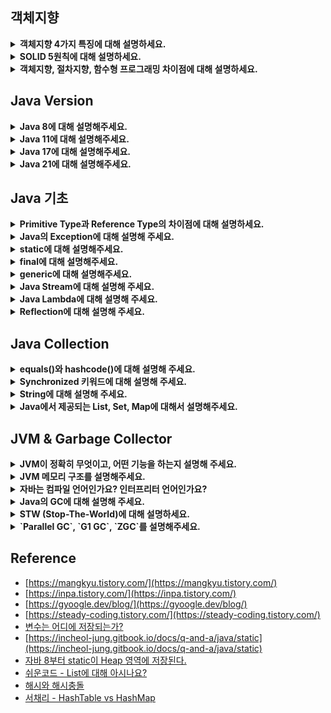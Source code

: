 <!--
<details>
  <summary><b></b></summary>

  ---

  <details>
    <summary></summary>
  </details>
</details> 
-->

## 객체지향
<details>
  <summary><b>객체지향 4가지 특징에 대해 설명하세요.</b></summary>

  - 객체지향 4가지 특성 중 적용한 특성이 있나요?
  - 오버로딩과 오버라이딩 차이점에 대해 설명하세요.
  - 클래스, 객체, 인스턴스 차이에 대해 설명하세요.
  - 접근 제어자에 대해 설명하세요.
  - 추상 클래스와 인터페이스 차이점에 대해 설명하세요.
  - 본인은 어떤 기준으로 추상 클래스와 인터페이스를 사용하는지 알려주세요.
</details>
<details>
  <summary><b>SOLID 5원칙에 대해 설명하세요.</b></summary>

  - SOLID 원칙에서 가장 중요하다고 생각하는 원칙이 있나요?
  - DIP를 적용해본 경험이 있나요?
</details>
<details>
  <summary><b>객체지향, 절차지향, 함수형 프로그래밍 차이점에 대해 설명하세요.</b></summary>

  - 자바의 함수형 프로그래밍 예시를 설명하세요.
  - 일급 객체에 대해 설명하세요.
</details>

## Java Version

<details>
  <summary><b>Java 8에 대해 설명해주세요.</b></summary>

</details>
<details>
  <summary><b>Java 11에 대해 설명해주세요.</b></summary>

</details>

<details>
  <summary><b>Java 17에 대해 설명해주세요.</b></summary>

</details>

<details>
  <summary><b>Java 21에 대해 설명해주세요.</b></summary>

  - Virtual Thread에 대해 설명해주세요.
</details>

## Java 기초

<details>
  <summary><b>Primitive Type과 Reference Type의 차이점에 대해 설명하세요.</b></summary>

  - Wrapper Class에 대해 설명하세요.
  - Call By Reference와 Call By Value에 대해 설명하세요.
</details>
<details>
  <summary><b>Java의 Exception에 대해 설명해 주세요.</b></summary>

  ![image](https://github.com/HyuckJuneHong/Tech-Interview/assets/31675711/56efe881-6e81-4275-8d1b-d55b7c674c34)
  > [그림 출처](https://velog.io/@agugu95/java-exception-and-error)

  ---

  <details>
    <summary>프로그래밍의 오류 종류는 무엇이 있을까요?</summary>

    - 컴파일 에러
      - 컴파일 시 발생하는 에러입니다.
      - 컴파일 단계에서 오류 발견 시, 컴파일러가 에러 메시지를 출력해주는 에러를 말합니다.
    - 런타임 에러
      - 실행 시 발생하는 에러입니다.
      - 컴파일 문제가 없더라도, 프로그램 실행 중에 에러가 발생해 잘못된 결과를 얻거나, 
        외부적인 요인으로 프로그램이 비정상 종료되는 에러를 말합니다.
    - 논리적 에러
      - 실행은 되지만, 의도와 다르게 동작하는 에러입니다.
      - 일종의 버그라고 할 수 있습니다.
      - 실행 및 작동에 아무 문제가 없지만, 결과가 예상과 다른 에러입니다.
  </details>
  <details>
    <summary>Error와 Exception의 차이점에 대해 설명해주세요.</summary>

    자바에서의 오류는 프로그램 실행 중 어떤 원인에 의해 오작동 혹은 비정상 종료되는 경우를 프로그램 오류라고 합니다.
    자바에서 이 오류가 Error(에러)와 Exception(예외)로 나뉘는데, 메모리 부족같은 복구할 수 없는 오류를 에러라고 하고
    NPE와 같이, 예측해서 상황에 맞게 처리할 수 있는 오류를 예외라고 합니다.
    
    - 에러(Error)
      - 시스템이 종료되어야할 수준과 같이 수습할 수 없는 심각한 문제입니다.
      - 이는 개발자가 미리 예측하여 방지할 수 없습니다.
      - Ex) StackOverflowError : 호출의 깊이가 깊어지거나, 재귀가 지속되어 stack overflow 발생 시, 던지는 에러입니다.
      - Ex) OutOfMemoryError : JVM이 할당한 메모리 부족으로 더 이상 객체를 할당할 수 없을 때 던지는 에러입니다.
                               이는, GC에 의해 추가적인 메모리가 확보되지 못하는 상황이기도 합니다.
    - 예외(Exception)
      - 이는 개발자가 미리 예측해서 상황에 맞는 예외처리를 할 수 있습니다.
      - 예외는 오류와 다르게 개발자가 임의로 예외를 던질 수 있습니다.
      - 예외는 RuntimeException과 Exception으로 나뉩니다.
      - Ex) NullPointerException : 객체가 필요한 경우에 null을 사용하려고 시도한 경우 던지는 예외입니다.
      - Ex) IllegalArgumentException : 메서드가 허가되지 않거나 부적절한 Argument를 받았을 때, 던지는 예외입니다.
    
    - 공통점
      - 오류나 예외 모두 Object 클래스를 상속 받는 Throwable 클래스를 상속 받습니다.
      - Throwable 객체는 오류나 예외에 대한 메시지를 담고, 예외가 연결될 때 해당 예외의 정보를 기록합니다.
        이를 위해, Throwable 클래스에는 getMessage()와 printStackTrace() 함수가 구현되어 있습니다.
  </details>
  <details>
    <summary>CheckedException, UncheckedException 의 차이에 대해 설명해 주세요.</summary>

    - CheckedException (컴파일 에외 클래스들)
      - 예외 처리하지 않을 시, 컴파일되지 않기 때문에, 예외 처리가 필수입니다.
      - JVM 외부와 통신(네트워크, 파일 시스템 등) 시, 주로 사용됩니다.
      - RuntimeException을 상속받지 않는 모든 예외를 말합니다.
      - Ex) IOExceptiom, SQLException 등
    - UncheckedException (런타임 예외 클래스들)
      - 예외 처리하지 않아도, 컴파일이 가능합니다.
      - RuntimeException을 상속받는 모든 예외입니다.
      - Ex) NPE, IndexOutOfBoundException 등
  </details>
  <details>
    <summary>예외 처리(Exception Handling)를 하는 방법에 대해 설명해 주세요.</summary>

    - `try-catch`문으로 감싸서 복구 및 전환하거나, Throws로 던져서 회피하여 처리할 수 있습니다.
      1. 예외 복구 전략 : try-catch를 사용해 예외가 발생해도 애플리케이션이 정상적으로 동작할 수 있도록 처리하는 전략
      2. 예외 회피 전략 : 예외 발생 시, throws를 활용해 호출된 부분으로 예외를 던져서 회피하는 전략
      3. 예외 전환 전략 : Checked Exception을 명확하게 어떤 문제가 발생하는 지 Unchecked Exception으로 전환하는 전략
  </details>
  <details>
    <summary>try-with-resource에 대해 설명하세요.</summary>

    try-with-resource는 try 블록이 끝날 때, 자동으로 자원을 해제해주는 기능입니다.

    - 보통 DB, Network, File 등과 같은 자원을 사용 후 자원을 해제해야 하는데, 실수 및 에러로 인해, 자원이 해제되지 않을 수 있습니다.
    - 이 `try-with-resource`문을 이용하면, try 블록이 끝나자마자 자동으로 할당된 자원을 해제해 줍니다.
    - 단, `try-with-resource`을 사용하려면, AutoCloseable 인터페이스를 구현하고 있어야 합니다.

    - 특징
      - 자원 반납에 의해 코드가 복잡해지던 문제를 해결
      - 실수 및 에러로 인해 자원을 반납하지 못하던 문제 해결
      - 에러 스택 트레이스가 누락되던 문제 해결
      - Java 7에 도입
  </details>
  <details>
    <summary>AutoCloseable, Closeable 차이점에 대해 설명하세요.</summary>

    이 둘은 거의 똑같은데, Closeable은 IOException으로 범위가 더 좁습니다. 
    하지만 Closeable이 AutoCLoseable보다 더 오래된 인터페이스입니다.
    때문에, Closeable 인터페이스 부모 인터페이스인 AutoCloseable을 추가함으로써, 
    하위 호환성을 달성함과 동시에 변경 작업에 대한 수고를 덜었습니다.
    만약, Closeable을 부모로 만들었다면, 기존에 이를 사용하던 클래스들을 모두 AutoCloseable로 수정해야 합니다.

    - Closeable
      - backward compatiblity를 유지하기 위해 남아 있습니다.
      - JDK 5에 도입되었습니다.
      - `void close() throws IOException`
      - AutoCloseable의 자식 인터페이스입니다.      
    - AutoCloseable
      - try-with-resources statement를 위해 도입 되었습니다.
      - JDK 7에 도입되었습니다.
      - `void close() throws Exception`
      - Closeable의 부모 인터페이스입니다.
  </details>
  <details>
    <summary>JVM에서 예외 처리하는 흐름을 설명하세요.</summary>

    1. 예외 발생
      - JVM은 예외 객체를 생성하고 예외를 발생시킨 메서드의 호출 스택을 추적합니다.
    2. 예외 객체 전파
      - JVM은 예외를 발생시킨 메서드에서 예외 처리 코드를 찾고, 없는 경우 예외 객체를 호출 스택에서 상위 메서드로 전파합니다.
      - 예외 처리 코드 : 프로그램의 갑작스런 종료를 막고, 정상 실행을 유지할 수 있는 코드, 예를 들어 try-catch
    3. 예외 처리
      - 예외 객체가 상위로 전파되면 catch 블록을 찾고 없다면, 예외를 다시 상위 메서드로 전파합니다.
    4. 예외 처리 실패
       - 상위에서도 catch가 없으면 JVM은 처리하지 못한 것으로 판단하고 해당 예외를 처리할 수 있는 DefaultExceptionHandler를 호출합니다.
    5. DefaultExceptionHandler 실행
       - 예외 객체에 대한 정보, 예외를 처리하거나 스냅샷 정보를 수집해 디버깅을 위한 정보로 제공합니다.   
  </details>
  <details>
    <summary>예외처리가 성능에 큰 영향을 미치나요? 만약 그렇다면, 어떻게 하면 부하를 줄일 수 있을까요? (답변 미작성)</summary>
  </details>

  ---
</details>
<details>
  <summary><b>static에 대해 설명해주세요.</b></summary>

  - 공유되는 변수나 메서드를 정의할 때 사용되는 키워드입니다. 즉, 정적(=클래스) 멤버인 정적 필드나 정적 메서드를 정의할 때 사용됩니다.
  - static은 런타임 시, 클래스 로더에 의해서 Method Area 혹은 Heap 영역에 클래스 메타 데이터 및 정적 변수로 적재됩니다.
  - Static 객체는 Java 8이전에 Permanent 영역, 이후에는 Heap 영역에서 관리됩니다.
  - 대부분의 static은 런타임에 적재되고 프로그램 종료까지 GC 대상이 아니지만, Java 8 이후부터 Static 객체는 Heap 영역에 저장되고 <br/>
    주소값은 metaspace에서 관리되기 때문에, 참조를 잃은 Static 객체는 GC 대상이 될 수 있습니다.

  ---

  <details>
    <summary>인스턴스 변수, static 변수와 static 메서드를 비교해 주세요.</summary>

    - 인스턴스 변수(non-static 변수)
      - 클래스 내에 선언된 변수를 말합니다.
      - 객체 생성 시마다 매번 새로운 변수가 생성됩니다.
      - 클래스 변수와 달리 공유되지 않습니다.
    - static 변수
      - 특정 클래스에서 공용으로 함께 사용할 수 있는 변수를 만들고자 하는 경우 사용됩니다.
      - 힙 영역이 아닌, 메서드 영역에 저장되며, 클래스 당 단 하나만 생성됩니다.
      - 접근의 경우 클래스, 인스턴스 둘 다 가능하지만, 클래스 접근을 권장합니다.
    - static 메서드
      - 인스턴스 변수가 별도로 필요하지 않고, 단순히 기능만 제공할 때 사용됩니다.
      - static 메서드 내에서는 static method와 static 변수만 사용 가능합니다.
  </details>
  <details>
    <summary>static 사용을 왜 지양해야 할까요?</summary>

    - `메모리가 낭비`됩니다.
      - 대부분의 static은 프로그램 실행 시점에 메모리에 할당하며, 프로그램 종료 시점까지 메모리에서 해제되지 않기 때문입니다.
    - `별도의 동기화 전략을 수립`해야 합니다.
      - static은 전역에서 접근이 가능하기 때문입니다.
      - 전역에서 접근 가능하므로, 가변보다는 불변으로 선언하는 것이 좋습니다.
      - 만약, 동시성을 제어해 Thread-safe하게 구현한다면 성능이 떨어지게 됩니다.
    - `런타임 다형성이 불가능`합니다.
      - static으로만 이뤄진 메서드를 사용하는 객체는 메모리를 할당해서 사용하지 않고 해당 메서드에 바로 접근하여 호출하기 때문입니다.
    - `객체 상태를 이용할 수 없습니다.`
      - 대부분 static은 프로그램 실행 시점에 메모리에 올라가므로, 정적 메서드 안에서 초기화되지 않은 필드를 사용하면, 문제가 생길 수 있습니다. 
        즉, 정적 메서드 안에선 정적 변수만 사용할 수 있습니다.
      - 반대로, 정적 메서드가 아닌 일반 메서드들은 객체 내의 상태를 통해 메서드를 구현해줄 수 있으므로 상태에 따라 다양한 구현이 가능합니다.
        즉, 객체 내에 정적 메서드가 많을 수록 외부 값에 의존하는 수동적인 객체가 됩니다.
    - `테스트하기가 어렵습니다.`
      - 정적 변수는 전역으로 관리되기 때문에, 프로그램 전체에서 이 필드에 접근하고 수정할 수 있습니다.
        즉, 해당 필드를 추론하기 어려워 테스트하기가 까다롭습니다.
  </details>
  <details>
    <summary>그렇다면, static은 어떤 시점에 사용해야 하고, 사용 시, 어떤 이점을 얻을 수 있나요?</summary>

    - 자주 사용되는 상수를 정의할 때 사용할 수 있습니다.
      - `private static final` 키워드를 이용해 불변 변수인 상수를 정의하여 메모리를 아낄 수 있습니다.
    - 유틸리티 클래스를 정의할 때 사용할 수 있습니다.
      - 인스턴스 메서드와 인스턴스 변수를 제공하지 않고, 데이터 처리만을 위한 정적 메서드인 유틸리티 클래스를 정의하여 유용하게 사용할 수 있습니다.
      - 즉, 객체 상태가 필요 없고 여러 객체에서 데이터를 처리하는 공통 로직이 필요할 때 사용할 수 있습니다.
      - 예를 들어, Java의 Math Class는 상수 외에 인스턴스 변수가 하나도 없고 오로지 계산을 위한 정적 메서드만 제공합니다.
  </details>
  <details>
    <summary>static이 저장되는 위치는 어디인가요?</summary>

    static으로 선언된 변수는 Class Variables 영역에 저장됩니다.
    만약, final이 함께 사용된다면, Constant Pool에 값이 복사되어 값 조회 시, 바로 조회하기 때문에, 성능을 높여줍니다.

    - Java 8 이전
      - 8 이전의 Heap을 보면 Permanent 영역이 존재하고 이 안에 클래스 메타 데이터, 정적 변수 등이 저장됩니다.
      - 이때, Permanent 영역은 Method Area에 해당하므로 Java 8 이전의 static 변수는 메소드 영역에 저장되는 것이 맞습니다.
    - Java 8 이후
      - 8 이후 힙은 Permanent 영역이 사라지고 해당 영역에서 관리하던 클래스 메타 데이터는 Heap 외부의 Metaspace라는
        네이티브 메모리에 관리되도록 바뀌었고, String Pool과 클래스 정적 변수는 Heap 영역에서 관리되도록 바뀌었습니다.
      - 즉, Java 8 이후부터 static은 Heap 영역에서 관리됩니다. (참고: string pool은 Java 7부터)

    - Permanent 영역
      - 클래스 내부의 메타 데이터를 저장하는 영역
      - Heap 영역에 속하며, Class, Method Meta Data, Static Object, Variable, Constant Pool 등을 관리
      - Java 8 이전에는 Method Area로 사용.
      - Java 8 이후 이 영역은 사라지고 Metaspace 영역으로 대체
    - Metaspace 영역
      - Java 8부터 생긴 영역으로 Permanent 영역이 관리하던 정보를 저장.
      - Permanent 영역과는 다르게 Native Memory 영역으로서 JVM이 아닌 OS에서 관리
      - Method Area이 이 영역에 속한다.

    - Class Metadata
      - Method Area에 저장되는 정보 단위
      - Class Metadata가 저장되는 Method Area(Metaspace)는 Heap 영역에서 관리되기 때문에, 
        static 변수를 참조하지 않는 상황이 오면 GC 대상이 될 수 있습니다.
      - 즉, Class Metadata가 GC 대상이 되면, 자동적으로 static 변수들도 GC 대상이 됩니다.
    - Method Area에 저장되는 정보
      - Type 정보 : name, sub class name, modifier 등
      - Field 정보 : type, modifier 등
      - Method 정보 : Construtor를 포함한 모든 메소드 메타 데이터
      - Runtime Constant Pool : Type, Field, Method의 모든 레퍼런스 정보
                                JVM은 이 영역을 통해, 실제 메모리 상 주소를 찾아 참조합니다.
      - Class Variable : static 키워드로 선언된 변수를 저장합니다. 
                         클래스 변수를 관리하는 곳이기 때문에, 모든 인스턴스에 공유되며 인스턴스 없이 접근이 가능합니다.
                         final static 변수는 상수로 치환되어 Method Area의 Constant Pool에 값을 복사합니다.
                         클래스를 사용하기 이전에 이 변수들은 미리 메모리를 할당 받습니다.
  </details>
  <details>
    <summary>static 키워드 동작 흐름을 설명해주세요.</summary>

    [정리]
      1-1. static만 선언된 경우 Class Variables 영역에 값을 참조합니다.
      1-2. static만 선언된 경우 동시성 이슈가 발생할 수 있습니다.
      1-3. thread-safe하게 한다면 성능 이슈가 발생합니다.
  
      2-1. static과 final로 선언된 경우, Constant pool 영역에 값을 참조합니다.
      2-2. thread-safe하고 성능 이슈도 발생하지 않게 됩니다.

      3-1. Constant Pool에 복사된 값이 수정이 일어나면 Class Metadata를 갱신해야하기 때문에, 가변 변수는 따로 관리합니다.
      3-2. lazy-loading으로 static 변수 초기화 시점을 조절해 메모리를 효율적으로 사용할 수 있습니다.

    [static 키워드만 사용된 변수 호출 동작 흐름]
      - 메모리 할당 및 초기화 단계
        1. 클래스로더에 의해 메모리를 할당받고 static initializer에 의해 값을 초기화합니다.
        2. 메모리 영역의 Class Variable 영역에 변수값이 저장됩니다.
        3. 클래스의 Constant Pool에 Class Variable의 참조 값이 저장됩니다.
      - 호출 단계
        1. Constant Pool의 메모리 공간의 시작 지점을 조회합니다.
        2. Constant Pool에 저장된 참조 값을 읽습니다.
        3. Class Variables에서 실제 값을 읽습니다.
    [static과 final 키워드가 사용된 변수 호출 동작]
      - 메모리 할당 및 초기화 단계
        1. 선언된 변수는 메모리를 할당받고 static initializer에 의해 값을 초기화합니다.
        2. 메모리 영역의 Class Variable 영역에 실제 값이 저장됩니다.
        3. 클래스의 Constant Pool에 Class Variable의 실제 값이 복사됩니다.
      - 호출 단계
        1. Constant Pool의 메모리 공간의 시작 지점을 조회합니다.
        2. Constant Pool에 저장된 실제 값을 읽습니다.
    [왜, 차이가 발생할까?]
      - Constant Pool에 복사된 값을 수정하는 연산이 진행되면, Class Metadata를 갱신해야 하고,
        데이터 정합성을 위해 생기는 락에 의해 성능이 떨어질 수 있기 때문입니다.
      - 즉, 변경 가능성이 있는 변수를 따로 관리한다고 볼 수 있습니다.
    [static 변수가 바로 초기화되지 않는 상황]
      - static 변수들이 초기화되는 시점은 항상 클래스의 인스턴스가 생성되는 시점이라고 볼 수 없습니다.
        즉, static 변수를 Lazy Loading해 효율적으로 메모리를 사용할 수 있습니다.
      - 예를 들어, static 메서드는 호출 시점에 초기화되는 방식을 이용해 static variables가 선언된 inner class 인스턴스 생성을 제어하면,
        static 변수의 초기화 시점을 원하는 순간으로 조절할 수 있습니다.
  </details>
  <details>
    <summary>Java 8이후로 Heap의 Permanent(PermGen) 영역이 Native Memory 영역의 Metaspace로 대체된 이유는? </summary>
    
    - 결론부터 말씀드리면, OOM(OutOfMemory) 에러의 발생 가능성을 줄이기 위해서입니다.
    - PermGen은 고정 메모리 사이즈를 가지고 있기 때문에, MAX 값이 반드시 설정해야 해서 메모리 관리의 불편함이 있었습니다.
      만약, MAX 값을 설정하지 않으면 Default 값이 설정됩니다.
    - 어쨌든, 이 MAX 값을 넘어서는 순간, OOM이 발생하는데, 이 문제점을 해결하기 위해 Metaspace로 대체된 것입니다.
    - Metaspace의 메모리 MAX 값은 기본값이 64 bit Integer의 최댓값이기 때문에, 특별한 경우가 아닌 이상 신경쓰지 않아도 됩니다.
  </details>
  <details>
    <summary>컴파일 과정에서 static 이 어떻게 처리되는지 설명해주세요.</summary>

    - static 키워드가 붙은 멤버는 클래스 로딩 시점(런타임 시점)에 메모리에 할당됩니다.
    - 이는 컴파일 과정에서 이뤄지는 것이 아닌 JVM이 클래스를 로딩하고 초기화하는 과정에서 이뤄집니다.
    - static 키워드가 붙은 멤버는 클래스 레벨에서 관리되기 때문에, 해당 클래스의 모든 인스턴스에서 동일한 멤버에 접근할 수 있습니다.
  </details>
  <details>
    <summary>main 메서드가 static인 이유를 아시나요?</summary>
    
    - 프로그램 실행 순간에 메모리에 할당되어야 하고 GC의 정리 대상이 되어서는 안되기 때문입니다.
  </details>
  
  ---
</details>
<details>
  <summary><b>final에 대해 설명해주세요.</b></summary>

  - 자바에서 불변성을 확보할 수 있도록 제공하는 키워드입니다.
    - final Variables, Arguments : 불변값이 되도록 합니다.
    - final Class : 상속받지 못하도록 합니다.
    - final Method : 오버라이딩이 되지 못하도록 합니다.
    
  ---
  
  <details>
    <summary>final 키워드를 사용하면, 어떤 이점이 있나요?</summary>

    - 최초 할당 후 해당 값을 변경할 수 없어 안정성을 높이고, 버그를 방지할 수 있습니다.
  </details>
  <details>
    <summary>Effective Final 키워드에 대해 아시나요?</summary>

    - 변수에 final 키워드를 사용하지 않아도 초기화 후 변경되지 않는 변수라면, 컴파일러가 final 변수로 인식하는 것을 말합니다.
    - 이는 Lambda가 final을 명시하지 않은 지역 변수를 사용할 수 있도록 하기 위해 Java 8이후로 도입된 기능입니다.
  </details>
  <details>
    <summary>익명 클래스나 람다 표현식에서 외부 지역변수를 참조할 때, final 혹은 effective final이어야 하는 이유가 있나요?</summary>

    - 멀티 스레드에서는 지역 변수를 사용하는 스레드와 람다식을 사용하는 스레드가 다를 수 있습니다.
      예를 들어, 지역변수는 클래스 변수나 인스턴스 변수와는 달리, 각 스레드의 스택 프래임에 독립적으로 생성됩니다.
      즉, 다른 스레드를 사용하는 람다식에선 해당 지역변수의 최신값을 동기화할 수 있어서 변경 가능성이 없어야 합니다.
  </details>
  <details>
    <summary>final은 완벽한 불변을 보장하나요?</summary>

    - 아닙니다. final은 변수의 재할당은 막지만, 참조하고 있는 객체 내부 상태의 불변은 보장하지 못합니다.
      예를 들어, final 키워드로 ArrayList 타입의 변수를 선언해도 add() 메서드를 통해 내부에 값을 추가할 수 있습니다.
  </details>
  <details>
    <summary>그렇다면, 어떻게 불변성을 보장할까요?</summary>

    - 객체의 경우에는 생성자를 통해 값을 주입받도록 합니다.
    - 컬렉션의 경우에는 Unmodifiable Collection을 활용하거나 직접 복사해서 사용하는 것도 하나의 방법입니다.
  </details>
  <details>
    <summary>컴파일 과정에서, final 키워드는 다르게 취급되나요?</summary>

    - final 키워드가 붙은 변수는 컴파일러에 의해 한 번만 초기화될 수 있음을 표시하는 것입니다.
      즉, 이는 불변성을 보장하는 키워드입니다. 
    - 예를 들어, 해당 키워드 사용 시, 해당 변수가 한 번 초기화 된 후 다시 값을 변경하는 코드가 있는 지 검사 후,
      있다면 컴파일 에러가 발생합니다.
  </details>
  <details>
    <summary>finally와 finalize 용어도 간단하게 설명해주세요.</summary>

    - finally는 try-catch 블록이 종료될 때, 실행될 코드 블록을 정의하기 위해 사용합니다.
    - finalize는 GC가 더 이상 참조하지 않는 객체를 메모리에서 삭제하겠다고 결정하는 순간 호출됩니다.
  </details>

  ---
</details>
<details>
  <summary><b>generic에 대해 설명해주세요.</b></summary>

  - 타입을 클래스 내부에서 지정하는 것이 아닌 외부에서 사용자에 의해 지정하는 기능입니다.
  - 예를 들어, 변수 선언 시 타입을 지정해주듯, 재네릭은 객체에 타입을 지정해주는 것입니다.
  - 이 기능은 JDK 1.5에 추가된 Spec입니다.

  ---
    
  <details>
    <summary>제네릭 사용 이유 및 이점을 설명해주세요.</summary>

    - JDK 1.5 이전에는 여러 타입을 다루기 위해 인수나 반환값으로 Object 타입을 사용했었습니다.
        하지만, 이 방식은 Object 타입 객체를 다시 원하는 타입으로 일일히 타입 변환을 해야하고 
        런타임 에러가 발생할 가능성도 존재했습니다.

    - 컴파일 단계에 타입 검사를 통한 예외 방지
      - 제네릭은 컴파일 시점에서 클래스나 메서드를 정의할 때, 타입 파라미터로 객체의 서브 타입을 지정해줌으로써,
        잘못된 타입이 사용될 수 있는 문제를 컴파일 단계에서 찾을 수 있습니다.
    - 불필요한 캐스팅을 없애 성능 향상
      - 미리 타입을 지정 및 제한해놓기 때문에 형변환의 번거로움을 줄일 수 있습니다.
      - 또한, 타입 검사에 들어가는 메모리를 줄일 수 있고 더불어 가독성도 좋아집니다.
  </details>
  <details>
    <summary>제네릭 사용 시, 주의사항 및 단점을 말씀해주세요. (답변 미작성)</summary>

  </details>
  <details>
    <summary>와일드 카드 문법에서 extends와 super 키워드는 어디서 사용될 수 있을까요? (답변 미작성)</summary>

  </details>
  <details>
    <summary>제네릭 타입 소거 컴파일 과정에 대해서 아시나요? (답변 미작성)</summary>

  </details>

  ---
</details>
<details>
  <summary><b>Java Stream에 대해 설명해 주세요.</b></summary>

  - Java 8에 추가된 것으로 데이터를 쉽게 필터링, 변환, 집계할 수 있는 기능입니다.
  - 이는 선언형으로 컬렉션 데이터를 간결하고 가독성 좋게 처리가 가능합니다.

  ---

  <details>
    <summary>스트림의 특징을 말해주세요.</summary>

    - 파이프라이닝
      - 스트림 연산끼리 연결하여 커다란 파이프라인을 구성할 수 있습니다.
      - 대부분의 스트림 연산은 자신을 반환하기 때문에 파이프라이닝이 가능합니다.
    - 내부 반복
      - 명시적으로 반복자를 통해 반복하지 않고, 스트림 내부에서 일어나는 반복을 수행합니다.
      - 즉, for 혹은 while을 사용하지 않아도 됩니다.
  </details>
  <details>
    <summary>스트림의 연산과 흐름에 대해 설명하세요.</summary>

    - 중간 연산
      - 스트림을 연결할 수 있는 연산을 말합니다.
      - Ex) filter, sorted, map 등처럼 다른 스트림을 반환합니다.
    - 최종 연산
      - 스트림을 닫는 연산을 말합니다.
      - Ex) void, array, list 등 스트림 외의 값을 반환합니다.
    - 흐름
      1. 가장 먼저 소스를 지정합니다.
      2. 이후 중간 연산을 연결해 파이프라인을 구성합니다.
      3. 파이프라인을 실행하여 최종 연산으로 결과값을 반환합니다.
  </details>
  <details>
    <summary>Stream과 foreach 기능에 대해 설명해주세요.</summary>

    - 이는 모두 순회하는 기능으로 강제 종료가 불가능합니다.
    - foreach 내부에서 로직이 추가되면 동시성이나 가독성이 떨어집니다.
  </details>
  <details>
    <summary>Stream과 for ~ loop의 성능 차이를 비교해 주세요. (답변 미작성)</summary>
  </details>
  <details>
    <summary>Stream은 병렬처리 할 수 있나요? (답변 미작성)</summary>
  </details>

  ---
</details>
<details>
  <summary><b>Java Lambda에 대해 설명해 주세요.</b></summary>

  - 함수를 하나의 식으로 표현하는 기능을 말합니다.
  - 이 기능은 익명 함수를 지칭합니다. 이는 이름이 없는 함수를 의미하며, 일급 객체라는 특징을 가지고 있습니다.
  - 추가적으로 람다식 내부에서 사용되는 지역 변수는 상수로 간주되고 람다 변수명은 다른 변수명과 중복될 수 없습니다.

  ---
  
  <details>
    <summary>람다의 장/단점을 설명하세요.</summary>

    - 장점
      - 코드를 간결하게 만들고 식 자체에 의도가 명확해 가독성을 높입니다.
      - 함수를 만드는 과정없이 한 번에 처리할 수 있어 생산성이 높아집니다.
      - 병렬 프로그래밍에 용이합니다.
    - 단점
      - 만든 함수는 재사용이 불가능합니다.
      - 디버깅이 어렵습니다.
      - 재귀로 만들 경우 부적합합니다.
  </details>
  <details>
    <summary>일급 객체란 무엇인가요?</summary>

    - 다른 객체들이 적용 가능한 연산을 모두 지원하는 객체를 의미합니다. 즉, 함수를 값으로 사용할 수 있어야 합니다.
    - 예를 들어, 변수나 데이터에 담을 수 있고, 파라미터 전달 가능 및 반환값으로 사용이 가능해야 합니다.
  </details>
  <details>
    <summary>함수형 인터페이스에 대해 설명해 주세요.</summary>

    - 함수를 일급 객체처럼 이용할 수 있도록 해주는 어노테이션입니다.
      - Supplier T : 매개변수 없이 반환 값만을 갖는 함수형 인터페이스
      - Consumer T : 객체 T를 받아 사용하며 반환 값이 없는 함수형 인터페이스
      - Function T, R : 객체 T를 받아 처리 후 R로 반환하는 함수형 인터페이스
      - Predicate T : 객체 T를 받아 처리 후 Boolean을 반환하는 함수형 인터페이스
  </details>
  <details>
    <summary>익명 클래스나 람다 표현식에서, 주의해야할 점을 말해주세요.</summary>

    - final이거나 effective final인 경우에만 참조할 수 있습니다.
      그렇지 않은 경우, 동시성 문제가 생길 수 있기 때문에, 컴파일러 단계에서 에러가 발생합니다.
    - 람다 표현식은 익명 클래스 구현체와 달리 쉐도잉하지 않습니다. 
      예를 들어, 익명 클래스는 새로운 영역을 만들지만, 람다는 람다를 감싸고 있는 영역과 같습니다.
  </details>
  
  ---
</details>
<details>
  <summary><b>Reflection에 대해 설명해 주세요.</b></summary>

  - 클래스의 구체적인 타입을 알지 못해도 해당 클래스에 접근할 수 있도록 해주는 자바 API 기능입니다.
  - 이 기능은 자바 컴파일 단계에 타입을 결정하기 때문에 Object 객체로 타입이 결정된 변수는 그에 대한 인스턴스 변수와 메서드만 사용이 가능합니다.

  ---

  <details>
    <summary>의미만 들어보면 리플렉션은 보안적인 문제가 있을 가능성이 있어보이는데, 어떻게 방지할 수 있을까요? (답변 미작성)</summary>
  </details>
  <details>
    <summary>리플렉션의 장/단점에 대해 설명하세요.</summary>

    - 장점
      - 런타임 시점에 클래스 인스턴스를 생성하고 접근 제어자와 관계없이, 
        필드와 메서드에 접근해 필요한 작업을 수행할 수 있는 유연성을 가집니다.
    - 단점
      - 캡슐화가 깨집니다.
      - 런타임 시점에 클래스를 분석하기 때문에, 존재하지 않는 클래스명의 경우 실행 시에 오류가 발생합니다.
      - JVM 최적화가 불가능합니다.
        - 일반적으로 메서드는 컴파일 단계에 분석된 클래스를 활용하는데, 리플렉션은 런타임 시점에 클래스를 분석해 속도가 느립니다.
        - JIT 컴파일러는 클래스 타입을 모르기 때문에, 매번 명시된 클래스 타입이 맞는지, 생성자가 존재하는 지 검증해야 합니다.
  </details>
  <details>
    <summary>실제로 어디서 리플렉션이 활용되고 있을까요?</summary>

    - 스프링 컨테이너인 BeanFactory
      - 빈은 애플리케이션 실행 후 런타임에 객체가 호출될 때, 동적으로 객체의 인스턴스를 생성합니다.
      - 예를 들어, 스프링에서 @Controller, @Service 같은 어노테이션을 붙이면 BeanFactory에서 해당 어노테이션이 붙은 클래스를 생성하고 관리합니다.
      - 즉, 리플렉션을 통해 클래스의 인스턴스를 생성하고 필요한 필드를 주입해 BeanFactory에 저장하여 사용하는 것을 알 수 있습니다.
    - Spring Data JPA
      - 리플렉션 API로는 생성자의 인자 정보는 가져올 수 없습니다.
      - 때문에, 리플렉션 API를 활용하는 JPA에서는 동적으로 객체 생성 시, Entity에 기본 생성자가 반드시 있어야만, 객체를 생성할 수 있습니다.
    - Dynamic Proxy
      - Dynamic Proxy는 런타임 시점에 프록시 클래스를 만들어줍니다.
      - Dynamic Proxy는 JDK에서 지원하는 프록시를 생성합니다.
      - Dynamic Proxy는 리플렉션 API를 사용합니다.
      - invocationHandler를 구현한 invoke() 메서드를 정의해야 합니다.
      - 인터페이스가 반드시 있어야 합니다.
  </details>
  <details>
    <summary>그렇다면, 리플렉션을 언제 활용할 수 있을까요? </summary>

    1. 동적으로 클래스를 사용해야 하는 경우
      - 코드 작성 시점에 어떤 클래스를 사용해야할 지 몰라서, 런타임에 클래스를 가져와야하는 상황에 사용할 수 있을 것 같습니다.
      - 예를 들어, 스프링의 어노테이션이 있습니다.
    2. Jackson, GSON 등의 JSON 직렬화 라이브러리
    3. private인 메서드에 대한 테스트 코드를 작성해야 하는 경우
  </details>
  <details>
    <summary>Dynamic Proxy에 대해 설명해 주세요.</summary>

    - 동적으로 프록시 인스턴스를 만들어 등록하는 방법을 말합니다.
    - 이는 InvocationHandler를 구현하여 invoke() 메서드를 오버라이딩하고 method.invoke()를 통해 기존 클래스 메서드를 실행합니다.
    - 동적 프록시는 반드시 타입을 클래스가 아닌 인터페이스를 파라미터로 넣어야 합니다.
  </details>
  <details>
    <summary>Dynamic Proxy 동작 과정에 대해 설명해 주세요. (답변 미작성)</summary>
  </details>
  
  ---
</details>

## Java Collection

<details>
  <summary><b>equals()와 hashcode()에 대해 설명해 주세요.</b></summary>

  - equals()
    - Object의 equals()의 경우 객체의 참조값이 동일한 지 비교합니다.
    - 동등성 비교를 위해서는 equals() 메서드를 오버라이딩해서 사용해야 합니다.
    - String과 특정 클래스들은, 이미 내부에서 주소값이 아닌 내용을 비교하도록 오버라이딩되어 있습니다.
  - hashcode()
    - Object의 hashcode()는 각 객체의 주소 값을 해싱하여 해시 코드를 만든 후 반환합니다.
    - equals()의 결과가 true인 경우 두 객체의 해시코드는 반드시 같아야 합니다.
    - equals()의 결과가 false의 경우 두 객체의 해시코드가 꼭 다를 필요는 없습니다. <br/>
      단, 달라야 해시 테이블 성능이 좋아집니다.
    
  ---

  <details>
    <summary>동등성과 동일성을 비교해주세요.</summary>

      - 동일성
        - 객체 주소를 비교합니다.
      - 동등성
        - 값 자체를 비교합니다.
  </details>
  <details>
    <summary>hashcode() 를 정의해야 한다면, 어떤 점을 염두에 두고 구현할 것 같으세요?</summary>

    - equals 비교에 사용되는 핵심 필드들을 이용해 hashcode()를 반환하도록 구현할 것 같습니다.
      - 핵심 필드가 변경되지 않았다면, 해시 코드 값을 일관되게 반환하도록 할 것 같습니다.
      - equals()가 true이면 hashcode() 반환값도 동일하도록 구현할 것 같습니다.
  </details>
  <details>
    <summary>equals() 를 재정의해야 할 때, 어떤 점을 염두에 두어야 하는지 설명해 주세요.</summary>

    1. 반사성) null 이 아닌 모든 참조값 x에 대해 : x.equals(x) == true
    2. 대칭성) null 이 아닌 모든 참조값 x,y에 대해 : x.equals(y) == true -> y.equals(x) == true
    3. 추이성) null 이 아닌 모든 참조값 x,y,z에 대해 : x.eqauls(y) == true && y.equlas(z) == true -> x.eqauls(z) == true
    4. 일관성) null 이 아닌 모든 참조값 x,y에 대해 : 반복해서 호출했을 때, 항상 x.equals(y) == true 또는 x.equals(y) == false
    5. null-아님) null이 아닌 모든 참조값 x, y에 대해 : x.equals(null) == false
  </details>
      
  ---
</details>
<details>
  <summary><b>Synchronized 키워드에 대해 설명해 주세요.</b></summary>

  - 자바에서 제공하는 것으로 특정 코드 블록 및 메서드 영역에 하나의 스레드만 접근할 수 있도록 하여, 스레드 간에 동기화를 제공하는 기능입니다.

  ---
  
  <details>
    <summary>Synchronized 키워드가 어디에 붙는지에 따라 의미가 약간씩 변화하는데, 각각 어떤 의미를 갖게 되는지 설명해 주세요.</summary>

    - 메서드
      - 메서드 전체를 임계 영역으로 지정합니다.
      - 즉, 쓰레드는 해당 키워드가 붙은 메서드가 호출된 시점부터 해당 메서드가 포함된 객체의 락을 얻어, 
        작업을 수행하다가 메서드 종료 시, 락을 반환합니다.
    - 특정 코드 블록
      - 이 블록 영역 안으로 들어가면서 쓰레드는 지정 객체의 락을 얻고 이 블럭을 벗어나면 락을 반환합니다.
  </details>
  <details>
    <summary>효율적인 코드 작성 측면에서, Synchronized는 좋은 키워드일까요? (답변 미작성)</summary>
  </details>
  <details>
    <summary>Synchronized 를 대체할 수 있는 자바의 다른 동기화 기법에 대해 설명해 주세요. (답변 미작성)</summary>
  </details>
  <details>
    <summary>Thread Safe란 무엇인가요?</summary>

    - 멀티 쓰레드 프로그래밍에서 여러 스레드로부터 동시에 접근이 이뤄져도 프로그램 실행에 문제가 없는 것을 의미합니다.
    - 이를 위해 한 쓰레드가 특정 작업을 끝마치기 전까지 다른 쓰레드에 의해 방해받지 않도록 임계영역과 잠금 개념이 도입되었습니다.
      - 임계 영역 : 공유 데이터를 사용하는 코드 영역
      - 잠금 : 공유 데이터를 사용하는 코드 영역을 잠금하여 락을 획득
      - 쓰레드 동기화 : 임계 영역 설정 후 락을 획득한 하나의 쓰레드만 영역 내 코드를 수행하고 수행을 마치면 락 반납 후 다음 쓰레드가 락을 획득합니다.
  </details>
  <details>
    <summary>Thread Local에 대해 설명해 주세요. </summary>

    - 스레드 영역에 변수를 설정해 특정 스레드가 실행하는 모든 코드에서 설정된 변수값을 사용할 수 있게 하는 기능입니다.
    - Ex) Spring SecurityContextHolder
  </details>
  <details>
    <summary>Volatile에 대해 설명해주세요.</summary>

    - 원자성은 보장할 수 없지만, 가시성을 보장하는 기능입니다.
  </details>
  <details>
    <summary>가시성이란 무엇인가요?</summary>

    - 가시성
      - 한 쓰레드에서 공유 자원을 변경한 결과가 다른 쓰레드에서 확인할 수 있는 것을 의미합니다.
    - 원자성
      - 명령이 수행되는 동안 다른 쓰레드에서 접근이 불가능하게 만들어 동시 접근 문제를 보장하는 것을 의미합니다.
  </details>
  <details>
    <summary>Atomic에 대해 설명해주세요.</summary>

    - synchronized 키워드의 성능 저하 문제를 해결하기 위해 고안된 방법입니다.
    - 원자성을 보장하는 변수를 의미합니다.
  </details>
  <details>
    <summary>AtomicInteger에 대해 설명해주세요. (답변 미작성)</summary>
  </details>
  
  ---
</details>
<details>
  <summary><b>String에 대해 설명해 주세요.</b></summary>

  - String은 문자열을 저장하는 자료형으로 불변합니다. 즉, 할당된 공간이 변하지 않는 '불변' 문자열 자료형입니다.
  - String 객체의 내부 구성 요소에는 value 값이 상수(final)로 되어있습니다.
    
  ---

  <details>
    <summary>자바에서 String을 불변으로 설정한 이유를 아시나요?</summary>
    
    - 캐싱
      - String을 불변하게 함으로써 String pool에 각 리터러 문자열의 하나만 저장합니다.
      - 이는 다시 사용하거나 캐싱에 이용 가능하며 이로 인해 힙 공간을 절약할 수 있다는 장점이 있습니다.
    - 보안
      - 예를 들어, 데이터베이스 사용자 이름, 암호는 데이터베이스 연결을 수신하기 위해 문자열로 전달되는데, 
        만일 문자열 값이 변경이 가능하다면 참조 값을 변경하여 보안 문제를 일으킬 수 있습니다.
    - 동기화
      - 불변함으로써, 동시에 실행되는 여러 스레드에서 안정적이게 공유가 가능합니다.
  </details>
  <details>
    <summary>String, StringBuffer, StringBuilder 차이점을 설명해주세요.</summary>

    - String
      - String 클래스는 Immutable Object입니다.
      - 문자열을 연결하거나 수정할 때마다 새로운 String 객체가 생성되므로 메모리 사용량이 증가할 수 있습니다.
      - 불변 객체이기 때문에, 멀티스레드 환경에서 안전합니다.
    - StringBuilder
      - String과 같이 문자열을 다루지만, 객체 공간이 부족해지는 경우 버퍼 크기를 유연하게 늘려주는 Mutable Object입니다.
      - 내부 버퍼에 문자열을 저장하고 그 안에서 추가, 삭제, 삭제 작업을 할 수 있습니다.
      - 한 번 생성 시, 불변 특성으로 인해 매 연산마다, 새로운 인스턴스를 생성하는 String과 달리 가변성을 가지기 때문에, 동일 객채 내에서 크기 변경이 가능합니다.
      - String은 euqals()로 값 비교가 가능하지만 이는 equals를 오버라이딩하지 않아 비교가 불가능합니다. 즉, toString()으로 꺼낸 후 비교해야 합니다.
      - 멀티스레드 환경에서 안전하지 않지만, 단일 스레드 환경에서는 StringBuffer보다 StringBuilder를 사용하는 것이 더 효율적입니다.
    - StringBuffer    
      - String과 같이 문자열을 다루지만, 객체 공간이 부족해지는 경우 버퍼 크기를 유연하게 늘려주는 Mutable Object입니다.
      - 내부 버퍼에 문자열을 저장하고 그 안에서 추가, 삭제, 삭제 작업을 할 수 있습니다.
      - 한 번 생성 시, 불변 특성으로 인해 매 연산마다, 새로운 인스턴스를 생성하는 String과 달리 가변성을 가지기 때문에, 동일 객채 내에서 크기 변경이 가능합니다.
      - String은 euqals()로 값 비교가 가능하지만 이는 equals를 오버라이딩하지 않아 비교가 불가능합니다. 즉, toString()으로 꺼낸 후 비교해야 합니다.
      - 메서드 내에서 synchronized 키워드를 사용해 동기화를 지원하기 때문에, 멀티스레드 환경에서 안전하게 사용할 수 있습니다.
  </details>
  <details>
    <summary>Immutable Object에 대해 설명해주세요.</summary>

    - 객체 생성 이후 내부 상태가 변하지 않는, 변경할 수 없는 객체를 의미합니다.
    - 대표적으로 String, Integer, Wrapper 클래스가 있습니다.
    - 불변 객체는 내부 상태를 변경하는 메서드를 제공하지 않거나 방어적 복사를 통해 데이터를 제공합니다.
  </details>
  <details>
    <summary>Immutable Object의 장점을 말해주세요.</summary>

    - Thread-safe하여 동기화를 고려하지 않아도 됩니다.
    - 값이 덮어씌워지는 문제가 없고 항상 동일한 값 보장합니다.
    - 내부 상태의 변경이 없기 때문에 Cache, Map, Set 등의 요소로 활용하기에 적합합니다.
    - 요소가 변경되지 않기 때문에 갱신 작업이 필요 없습니다.
    - 외부에서 객체에 대해 변경할 수 없기에 안정성이 높고 신뢰성이 높습니다.
    - 가비지 컬렉션의 성능을 높일 수 있음.
    
    [Oracle]
      - 객체 생성에 대한 비용은 과대 평가 되고 있습니다. -> 불변 객체를 이용한 효율로 충분히 상쇄 가능합니다.
      - 불변 객체를 새로 생성한다 해서 GC에서 생명주기가 짧은 객체를 처리하는 것은 부담되지 않는 일입니다.
      - 불변 객체를 이용하면 불변객체 내부의 객체에 대해서는 GC 스캔 대상에 제외됩니다.
  </details>
  <details>
    <summary>`String a = ""`과 `String a = new String("")`의 차이점을 설명해주세요.</summary>

    - 리터럴 방식 : String a = ""
      - 이 방식으로 생성할 경우 Method Area 안의 Constant Pool에 저장되며,
        동일한 문자열 리터럴이 여러 곳에 사용되어도 하나의 인스턴스만 존재합니다.
    - 생성자 방식 : new String("")
      - 이 방식은 새로운 객체가 생성되므로 Constant Pool이 아닌 Heap 영역에 새로운 객체가 할당되는 방식이기 때문에,
        성능상 좋지 못합니다.
  </details>

  ---
</details>

<details>
  <summary><b>Java에서 제공되는 List, Set, Map에 대해서 설명해주세요.</b></summary>

  ---

  <details>
    <summary>Array와 ArrayList 차이에 대해 설명해주세요.</summary>

    - 공통점
      - 둘 모두 연속적으로 값을 유지하며 배열의 원소들을 이용해 관리합니다.
    - 차이점
      - Array의 크기는 고정이지만 ArrayList는 크기가 유동적입니다.
  </details>
  <details>
    <summary>ArrayList와 LinkedList의 차이에 대해 설명해주세요.</summary>

    - ArrayList
      - 중복을 허용하고 입력되는 순서를 유지하며, 배열을 사용해 원소들을 관리합니다.
      - 특정 인덱스 조회 시 O(1)으로 값을 가져올 수 있습니다. 즉, 데이터 접근은 LinkedList보다 빠르다고 할 수 있습니다.
      - 삽입/삭제 자체는 O(1)만큼 걸리지만, 삽입/삭제 시 필요한 경우 원소들을 옮기는 연산이 발생하여 O(N)만큼 추가 시간이 걸립니다.
      - 내부적으로 동적 배열을 사용해 요소들을 저장합니다. 만약 배열 확장이 필요한 경우라면 새로운 배열에 복사하는 추가 시간이 발생합니다.
      - 배열 기반이기 때문에 사용하지 않는 공간도 메모리를 차지할 수 있지만, 이 외에 추가적인 오버헤드는 없습니다.
    - LinkedList
      - 연결된 노드들의 집합이며, 각 노드는 데이터와 포인터로 이루어져있습니다.
      - 특정 노드 조회 시, 첫 노드부터 순차적으로 탐색해서 O(N)만큼 걸립니다.
      - 삽입/삭제 자체는 O(1)만큼 걸리지만, 삽입/삭제 위치로 이동하는 시간이 추가적으로 발생합니다. 
      - 삽입/삭제에 있어서는 이동 연산이 발생하는 ArrayList보다 빠르다고 볼 수 있습니다.
      - 이중 연결 리스트를 사용해 요소들을 저장하기 때문에 같은 수의 요소를 저장하더라도 ArrayList보다 더 많은 메모리를 사용할 수 있습니다.
  </details>
  <details>
    <summary>LinkedList가 ArrayList 중 선택하는 기준이 있나요?</summary>

    - 보통 삽입/삭제가 빈번하면 LinkedList를 사용하고 특정 요소 조회가 빈번하면 ArrayList를 사용한다고 말합니다.
    - 하지만 ArrayList가 리사이징 과정에서 배열 복사 비용이 추가적으로 들지만, 내부적으로 잘 튜닝이 되어 있어 큰 차이가 없는 것으로 알고 있습니다.
    - 때문에, LinkedList는 잘 사용되지 않는 것으로 알고 있고 실제로 자바를 설계하고 구현을 주도한 조슈아 블로치 본인도 잘 사용하지 않는다고 한 글을 본 적이 있습니다.
    - 또한 선입선출 빈번할 경우, ArrayList 경우 첫번째에 요소를 추가할 때마다 자주 데이터 이동이 일어나기 때문에 "큐를 사용해야 할때 LinkedList를 사용한다"라고 말하지만, 
      차라리 그런 경우엔 따로 최적화된 컬렉션인 ArrayDeque을 쓰는 것이 훨씬 좋습니다.
  </details>
  <details>
    <summary>HashMap, HashTable, ConcurrentHashMap, LinkedHashMap, TreeMap 각 차이를 설명해주세요.</summary>

    - HashMap
      - Key와 Value에 Null을 허용합니다.
      - 동기화를 보장하지 않아 Thread-safe 하지 않습니다.
      - 즉, 동기화 처리를 하지 않아 데이터 탐색 속도가 HashTable과 ConcurrentHashMap보다 빠르지만, 신뢰성과 안정성이 떨어집니다.
      - HashMap의 반복자(Iterator)는 fail-fast 속성을 가집니다.
    - HashTable
      - Key와 Value가 Null을 허용하지 않습니다.
      - 동기화를 보장해 Thread-Safe 합니다. 즉, 멀티-쓰레드 환경에서 안전합니다.
      - 예를 들어, 데이터를 다루는 메서드인 get(), put() 등에 synchrnized 키워드가 붙어 있습니다. 
        즉, 메서드 호출 전 동기락이 걸려 무결성을 보장하지만 쓰레드 간 동기락으로 인해 성능이 상대적으로 느립니다.
      - HashTable의 반복자(Iterator)는 fail-fast 속성을 가지고 있지 않습니다.
      - 내부적으로 배열과 해시 함수를 사용해 데이터를 관리합니다.
    - ConcurrentHashMap
      - Key와 Value에 Null을 허용하지 않습니다.
      - 동기화를 보장해 Thread-Safe 합니다. 즉, 멀티-쓰레드 환경에서 안전합니다.
      - 이는 HashTable처럼 Synchronized 키워드를 특정 메서드에 동기락을 제공하는 것이 아닌 특정 Entry에 대해서만 락을 겁니다.
        즉, Entry 별로 락을 걸기 때문에, HashTable보다 성능이 좋습니다.
      - 예를 들어, 이 컬렉션은 동시성에 삽입/삭제와 같은 수정에만 동기화되고 읽기 작업은 동기락을 걸지 않습니다.
    - LinkedHashMap
      - Key와 Value에 Null을 허용합니다.
      - 배열 안에 구현되어 있는 노드에 이전 노드 값과 이후 노드 값을 가지고 있어 순서를 유지하는 HashMap입니다.
      - 즉, 순서 보장에 필요한 값들이 추가적으로 관리되기 때문에 더 많은 메모리 비용이 발생합니다.
      - 동기화를 보장하지 않아 Thread-safe 하지 않습니다.
    - TreeMap
      - Key는 Null을 허용하지 않고 Value에는 Null을 허용합니다.
      - 이곳에 객체를 저장하면 저장과 동시에 오름차순으로 정렬됩니다. 
      - 예를 들어, 부모 키값과 비교해서 키 값이 낮은 것은 왼쪽 자식 노드로, 큰 것은 오른쪽 자식 노드에 객체를 저장합니다.
      - 보통 정렬된 상태를 유지하기 위해서나 범위 탐색이 필요한 경우 사용하는 Map 컬렉션입니다.
      - 이진 트리를 기반으로 구현된 Map 컬렉션으로 내부적으로는 레드-블랙 트리의 자료구조를 이용하고 있습니다.
  </details>
  <details>
    <summary>fail-fast 속성이란 무엇인가요?</summary>

    - 오류를 가능한 빨리 감지하고 오류 발생 시, 즉시 작업을 중단해 더 큰 시스템 장애로 이어지는 것을 방지하는 것을 말합니다. 
    - fail-fast 반복자는 내부적으로 컬렉션의 수정 횟수를 추적합니다. 즉, 자바 컬렉션 프레임워크에서 컬렉션을 순회하는 동안 
      해당 컬렉션이 수정될 경우 즉각적으로 ConcurrentModificationException을 던지는 반복자의 속성을 가르킵니다.
    - 예를 들어, 반복자가 생성된 후 컬렉션에 어떤 변경사항이 생겼을 때, 수정 횟수와 내부의 카운트가 불일치하게 되면
      ConcurrentModificationException을 발생시켜 동시 수정이 일어났음을 알립니다.
  </details>
  <details>
    <summary>HashMap과 HashTable이 내부적으로 어떻게 구현되어 있는 지와 동작 방법에 대해서 설명해주세요. (답변 부족)</summary>
      
    - 내부적으로 배열과 해시 함수를 통해 구현되어 있습니다.
    - 예를 들어, 각 데이터의 Key에 대한 해시 값을 계산 후 나머지 연산을 통해 나온 해당 위치에 저장합니다.
    - 즉 hashcode() % M 값으로 산출이 가능해 해당 인덱스에 Key와 Value를 저장합니다. 
    - 이를 통해 빠르게 검색이 가능하지만, 해시 충돌 가능성이 높습니다.
  </details>  
  <details>
    <summary>Hash Collision에 대해서 설명해주시고, 극복할 수 있는 방법에 대해서 설명해주세요. </summary>

    - 동일한 해시 값이 나오는 경우를 해시 충돌이라고 합니다.
    - 이는 연산 속도를 떨어뜨리기 때문에, 충돌을 최소화하는 것이 핵심이지만 해시 충돌 자체를 없애는 것은 거의 불가능에 가깝습니다.

    [해시 충돌 극복 방법]
    - 분리 연결법(Seperate Chaining)
      - 이는 해시 충돌이 일어나면 동일 버킷에 LinkedList로 저장하는 방법입니다.
      - 예를 들어, 특정 Key에 해시 함수로 나온 해시 값을 인덱스화해서 데이터를 저장해야 하는데, 이미 해당 위치에 저장된 데이터가 있다면,
        마치 LinkedList 구조처럼 동일한 버킷에 새로운 노드를 연결해 데이터를 저장합니다. 즉, 충돌이 계속 일어나면 노드가 계속 연결됩니다.
      - 하지만, 이 방식은 해시 함수로 해시 코드 값을 찾는데 O(1)의 시간복잡도가 걸리지만, Index 위치에서 해당 값을 찾기 위해 연결 리스트를
        하나씩 탐색해야 하기 때문에 노드 연결이 길어질수록 탐색 속도가 그만큼 늘어나게 되어 O(N) 시간복잡도를 가질 수 있게 됩니다.
        이 문제를 해결하기 위해 자바에서는 LinkedList 대신 Tree란 자료구조를 써서 시간복잡도를 줄입니다.
      - 자바에서의 분리 연결법
        - 자바에서는 해시 충돌이 일어날 경우 해당 방법을 사용해 대응해왔지만 Java 8부터는 데이터의 개수가 일정 이상일 때, LinkedList가 아닌 Tree를 사용합니다.
        - 그 이유는 LinkedList를 사용할 경우 해시 충돌이 많아질수록 성능은 떨어지게 되어있기 때문에 Tree로 변경해 성능을 O(n)에서 O(log n)으로 개선했습니다.
        - 정확하게는 LinkedList를 통해 연결된 노드의 숫자가 8을 넘어가는 경우 데이터 저장 방식 효율이 떨어지기 때문에, 이때부터 Red-Black Tree를 이용해 처리합니다.
        - 이때 일반 노드도 Tree Node로 변경됩니다. 또 굳이 Red-Black Tree를 사용하는 것은 균형이 무너지는 것을 막기위함입니다. 
        - 예를 들어, 일반 이진 트리는 균형이 무너져 최악의 경우 O(n)이 걸릴 수 있습니다.
      - 장점
        - 구현이 굉장히 단순하다.
        - LinkedList로 저장되어 테이블이 가득 차지 않는다.
        - Key의 삽입이나 삭제 횟수와 빈도를 알 수 없을 때 용이하다.
        - 해시 함수 및 적재율(Load Factor)에 영향을 덜 받는다.
      - 단점
        - 사용하지 않는 버킷이 생겨 불필요한 메모리 소모가 발생한다.
        - 연결 리스트를 사용해서 키를 저장하기 때문에 캐시 성능은 떨어진다.
        - 한 버킷에서 계속해서 저장된다면 체인이 길어져 최악의 경우 탐색 시, O(N)이 소모된다.
        - 연결 리스트 주소를 저장하기 위해 추가 메모리 공간이 요구된다.

    - 개방 주소법(Open Addressing)
      - 해시 충돌이 발생하면 다른 버킷에 데이터를 저장하는 방식입니다.
      - 즉, 해시 충돌이 일어난 키 값을 비어 있는 다른 주소를 찾아 저장하는 방법입니다.
      - 이는 모든 요소를 해시 테이블 자체에 저장하기 때문에 테이블의 크기는 키의 개수보다 반드시 크거나 같아야 합니다.
      - 장/단점
        - 연속된 공간에 데이터를 저장해 분리 연결법보다 캐시 효율이 높다. 단, 배열의 크기가 커질수록 L1, L2 캐시 적중률이 낮아져서 결국 안좋아진다.
      - 선형 탐사(Linear Probing)
        - 현재의 버킷 index로부터 고정폭만큼 씩 이동하여 차례대로 검색해 비어있는 버킷에 데이터 저장하는 방법입니다.
      - 제곱 탐사(Quadratic Probing)
        - 해시의 저장 순서 폭을 제곱으로 저장하는 방법입니다.
        - Ex) 첫 충돌 발생 시 1로 이동하고 그 다음부터는 2^2, 3^2 칸씩 검색합니다.
      - 이중 해싱(Double Hashing Probing)
        - 해시된 값을 한 번 더 해싱하여 해시의 규칙성을 없애는 방법입니다.
        - 다른 방법들보다 많은 연산을 필요로 합니다.
  </details>
</details> 

## JVM & Garbage Collector

<details>
  <summary><b>JVM이 정확히 무엇이고, 어떤 기능을 하는지 설명해 주세요.</b></summary>
  
  ---
  
  - JDK, JRE, JVM 차이점을 설명해주세요.
  - 자바 말고 다른 언어는 JVM 위에 올릴 수 없나요?
  - JVM 계열 언어를 일반적으로 컴파일해서 사용할 순 없나요?
  - VM을 사용함으로써 얻을 수 있는 장점과 단점에 대해 설명해 주세요.
  - JVM과 내부에서 실행되고 있는 프로그램은 부모 프로세스, 자식 프로세스 관계를 갖고 있다고 봐도 무방한가요?
  - JVM의 성능을 모니터링하고 분석해본 경험이 있나요? 있다면 설명해주세요.

  ---
</details>
<details>
  <summary><b>JVM 메모리 구조를 설명해주세요.</b></summary>
  
  ---
  
  - Stack과 Heap 메모리 차이점을 설명하세요.
  - Heap에 메모리를 할당하는 과정에 대해 설명하세요.
  - TLAB Thread-Local Allocation Buffer가 무엇인지 아시나요?
  - Permanent, Metaspace 영역 차이에 대해 설명해주세요.
  - Java 8 이후 Permanent 영역이 왜 사라졌을까요?

  ---
</details>
<details>
  <summary><b>자바는 컴파일 언어인가요? 인터프리터 언어인가요?</b></summary>
  
  ---
  
  - 컴파일 언어와 인터프리터 언어의 차이점은?
  - 자바 컴파일 과정을 설명해주세요.

  ---
</details>
<details>
  <summary><b>Java의 GC에 대해 설명해 주세요.</b></summary>

  ---

  - GC는 왜 필요할까요?
  - finalize() 를 수동으로 호출하는 것은 왜 문제가 될 수 있을까요?
  - 어떤 변수의 값이 null이 되었다면, 이 값은 GC가 될 가능성이 있을까요?
  - GC의 대상을 어떻게 판별할까요?
  - GC 동작과정을 설명해주세요.  
  
  ---
</details>
<details>
  <summary><b>STW (Stop-The-World)에 대해 설명하세요.</b></summary>
  
  ---

  
  ---
</details>
<details>
  <summary><b>`Parallel GC`, `G1 GC`, `ZGC`를 설명해주세요.</b></summary>
  
  ---

  
  ---
</details>

## Reference

- [https://mangkyu.tistory.com/](https://mangkyu.tistory.com/)
- [https://inpa.tistory.com/](https://inpa.tistory.com/)
- [https://gyoogle.dev/blog/](https://gyoogle.dev/blog/)
- [https://steady-coding.tistory.com/](https://steady-coding.tistory.com/)
- [변수는 어디에 저장되는가?](https://velog.io/@this-is-spear/%EA%B7%B8%EB%9E%98%EC%84%9C-static-%EB%B3%80%EC%88%98%EB%8A%94-%EC%96%B4%EB%94%94%EC%97%90-%EC%A0%80%EC%9E%A5%EB%90%98%EB%8A%94%EA%B0%80)
- [https://incheol-jung.gitbook.io/docs/q-and-a/java/static](https://incheol-jung.gitbook.io/docs/q-and-a/java/static)
- [자바 8부터 static이 Heap 영역에 저장된다.](https://jgrammer.tistory.com/entry/JAVA-Java8%EB%B6%80%ED%84%B0%EB%8A%94-static%EC%9D%B4-heap%EC%98%81%EC%97%AD%EC%97%90-%EC%A0%80%EC%9E%A5%EB%90%9C%EB%8B%A4)
- [쉬운코드 - List에 대해 아시나요?](https://www.youtube.com/watch?v=xvi-n11kym0)
- [해시와 해시충돌](https://cdragon.tistory.com/entry/%EC%9E%90%EB%A3%8C%EA%B5%AC%EC%A1%B0-Hash%ED%95%B4%EC%8B%9C)
- [서채리 - HashTable vs HashMap](https://chaewsscode.tistory.com/183)
  
<!-- 

<details>
  <summary><b>인터페이스와 추상 클래스의 차이에 대해 설명해 주세요.</b></summary>

  - 왜 클래스는 단일 상속만 가능한데, 인터페이스는 2개 이상 구현이 가능할까요?
</details>
<details>
  <summary><b>Java 에서 Annotation 은 어떤 기능을 하나요?</b></summary>

  - 어노테이션은 자바 소스 코드에 메타데이터를 제공하는 방법입니다. 
  - 이는 코드의 의미를 설명하거나, 컴파일 시점이나 실행 시점에 특정 기능을 수행하도록 정보를 제공합니다. 
  - 예를 들어, @Override 어노테이션은 메서드가 상위 클래스의 메서드를 오버라이드한다는 것을 컴파일러에게 알려줍니다.
  - 예를 들어, @Autowired 어노테이션은 스프링 프레임워크에게 의존성 주입을 요청합니다.

  ---

  - 별 기능이 없는 것 같은데, 어떻게 Spring 에서는 Annotation 이 그렇게 많은 기능을 하는 걸까요?
  - Lombok의 @Data를 잘 사용하지 않는 이유는 무엇일까요?
</details>
-->
